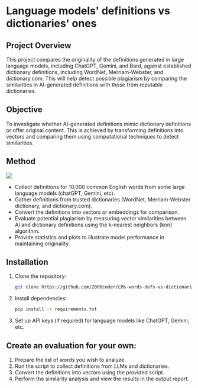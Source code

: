 # Language models' definitions vs dictionaries' ones

## Project Overview

This project compares the originality of the definitions generated in large language models, including ChatGPT, Gemini, and Bard, against established dictionary definitions, including WordNet, Merriam-Webster, and dictionary.com. This will help detect possible plagiarism by comparing the similarities in AI-generated definitions with those from reputable dictionaries.

## Objective

To investigate whether AI-generated definitions mimic dictionary definitions or offer original content. This is achieved by transforming definitions into vectors and comparing them using computational techniques to detect similarities.

## Method
![](https://github.com/2006coder/LMs-words-defs-vs-dictionaries-defs/blob/main/visualization1.gif)

- Collect definitions for 10,000 common English words from some large language models (chatGPT, Gemini, etc).
- Gather definitions from trusted dictionaries (WordNet, Merriam-Webster dictionary, and dictionary.com).
- Convert the definitions into vectors or embeddings for comparison.
- Evaluate potential plagiarism by measuring vector similarities between AI and dictionary definitions using the k-nearest neighbors (knn) algorithm.
- Provide statistics and plots to illustrate model performance in maintaining originality.


## Installation

1. Clone the repository:
    ```bash
    git clone https://github.com/2006coder/LMs-words-defs-vs-dictionaries-defs
    ```
2. Install dependencies:
    ```bash
    pip install -r requirements.txt
    ```
3. Set up API keys (if required) for language models like ChatGPT, Gemini, etc.

## Create an evaluation for your own: 

1. Prepare the list of words you wish to analyze.
2. Run the script to collect definitions from LLMs and dictionaries.
3. Convert the definitions into vectors using the provided script.
4. Perform the similarity analysis and view the results in the output report.

